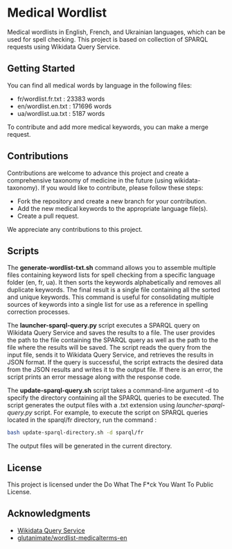 # Medical Wordlist

Medical wordlists in English, French, and Ukrainian languages, which can be used for spell checking. This project is based on collection of SPARQL requests using Wikidata Query Service.

## Getting Started

You can find all medical words by language in the following files:
- fr/wordlist.fr.txt : 23383 words
- en/wordlist.en.txt : 171696 words
- ua/wordlist.ua.txt : 5187 words

To contribute and add more medical keywords, you can make a merge request.

## Contributions

Contributions are welcome to advance this project and create a comprehensive taxonomy of medicine in the future (using wikidata-taxonomy). If you would like to contribute, please follow these steps:

- Fork the repository and create a new branch for your contribution.
- Add the new medical keywords to the appropriate language file(s).
- Create a pull request.

We appreciate any contributions to this project.

## Scripts

The **generate-wordlist-txt.sh** command allows you to assemble multiple files containing keyword lists for spell checking from a specific language folder (en, fr, ua). It then sorts the keywords alphabetically and removes all duplicate keywords. The final result is a single file containing all the sorted and unique keywords. This command is useful for consolidating multiple sources of keywords into a single list for use as a reference in spelling correction processes.

The **launcher-sparql-query.py** script executes a SPARQL query on Wikidata Query Service and saves the results to a file. The user provides the path to the file containing the SPARQL query as well as the path to the file where the results will be saved. The script reads the query from the input file, sends it to Wikidata Query Service, and retrieves the results in JSON format. If the query is successful, the script extracts the desired data from the JSON results and writes it to the output file. If there is an error, the script prints an error message along with the response code.

The **update-sparql-query.sh** script takes a command-line argument -d to specify the directory containing all the SPARQL queries to be executed. The script generates the output files with a .txt extension using _launcher-sparql-query.py_ script. For example, to execute the script on SPARQL queries located in the sparql/fr directory, run the command :

```bash
bash update-sparql-directory.sh -d sparql/fr
```
The output files will be generated in the current directory.

## License

This project is licensed under the Do What The F*ck You Want To Public License.

## Acknowledgments

- [Wikidata Query Service](https://query.wikidata.org)
- [glutanimate/wordlist-medicalterms-en](https://github.com/glutanimate/wordlist-medicalterms-en)

